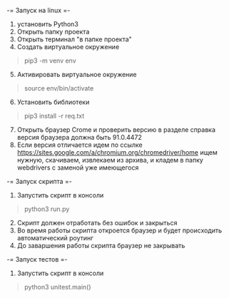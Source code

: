 -= Запуск на linux =-
1. установить Python3
2. Открыть папку проекта 
3. Открыть терминал "в папке проекта"
4. Создать виртуальное окружение  
>pip3 -m venv env
5. Активировать виртуальное окружение  
>source env/bin/activate
6. Установить библиотеки                     
>pip3 install -r req.txt
7. Открыть браузер Crome и проверить версию в разделе справка
версия браузера должна быть 91.0.4472
8. Если версия отличается идем по ссылке https://sites.google.com/a/chromium.org/chromedriver/home 
ищем нужную, скачиваем, извлекаем из архива, и кладем в папку webdrivers с заменой уже имеющегося

-= Запуск скрипта =-
1. Запустить скрипт в консоли 
>python3 run.py
2. Скрипт должен  отработать без ошибок и закрыться
3. Во время работы скрипта откроется браузер и будет происходить автоматический роутинг
4. До заваршения работы скрипта браузер не закрывать

-= Запуск тестов =- 
1. Запустить скрипт в консоли 
>python3 unitest.main()
